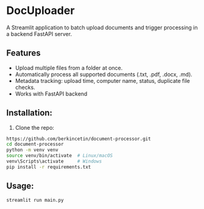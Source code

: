 # DocUploader

A Streamlit application to batch upload documents and trigger processing in a backend FastAPI server. 

## Features

- Upload multiple files from a folder at once.
- Automatically process all supported documents (.txt, .pdf, .docx, .md).
- Metadata tracking: upload time, computer name, status, duplicate file checks.
- Works with FastAPI backend

## Installation:

1. Clone the repo:

```bash
https://github.com/berkincetin/document-processor.git
cd document-processor
python -m venv venv
source venv/bin/activate  # Linux/macOS
venv\Scripts\activate     # Windows
pip install -r requirements.txt
```

## Usage:

```bash
streamlit run main.py
```